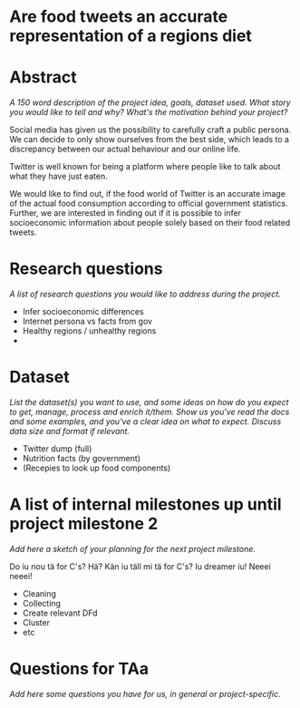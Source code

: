 #  Are food tweets an accurate representation of a regions diet

# Abstract
*A 150 word description of the project idea, goals, dataset used. What story you would like to tell and why? What's the motivation behind your project?*

Social media has given us the possibility to carefully craft a public persona. We can decide to only show ourselves from the best side, which leads to a discrepancy between our actual behaviour and our online life.

Twitter is well known for being a platform where people like to talk about what they have just eaten. 

We would like to find out, if the food world of Twitter is an accurate image of the actual food consumption according to official government statistics. Further, we are interested in finding out if it is possible to infer socioeconomic information about people solely based on their food related tweets. 


# Research questions
*A list of research questions you would like to address during the project.* 

- Infer socioeconomic differences
- Internet persona vs facts from gov
- Healthy regions / unhealthy regions
- 

# Dataset
*List the dataset(s) you want to use, and some ideas on how do you expect to get, manage, process and enrich it/them. Show us you've read the docs and some examples, and you've a clear idea on what to expect. Discuss data size and format if relevant.*

- Twitter dump (full)
- Nutrition facts (by government)
- (Recepies to look up food components)

# A list of internal milestones up until project milestone 2
*Add here a sketch of your planning for the next project milestone.*

Do iu nou tä for C's? Hä? Kän iu täll mi tä for C's? Iu dreamer iu! Neeei neeei!

- Cleaning
- Collecting
- Create relevant DFd
- Cluster
- etc

# Questions for TAa
*Add here some questions you have for us, in general or project-specific.*